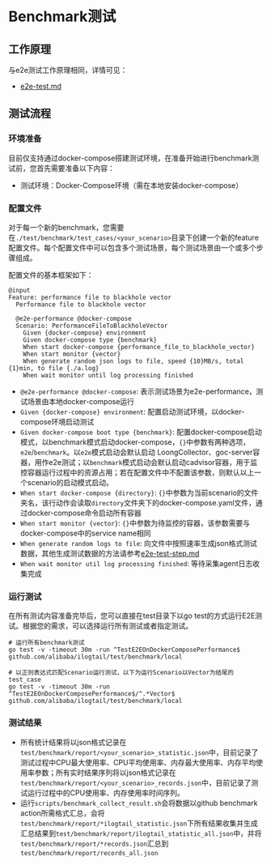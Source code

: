 # Benchmark测试

## 工作原理
与e2e测试工作原理相同，详情可见：
- [e2e-test.md](e2e-test.md)

## 测试流程

### 环境准备

目前仅支持通过docker-compose搭建测试环境，在准备开始进行benchmark测试前，您首先需要准备以下内容：

- 测试环境：Docker-Compose环境（需在本地安装docker-compose）

### 配置文件

对于每一个新的benchmark，您需要在`./test/benchmark/test_cases/<your_scenario>`目录下创建一个新的feature配置文件。每个配置文件中可以包含多个测试场景，每个测试场景由一个或多个步骤组成。

配置文件的基本框架如下：

```plain
@input
Feature: performance file to blackhole vector
  Performance file to blackhole vector

  @e2e-performance @docker-compose
  Scenario: PerformanceFileToBlackholeVector
    Given {docker-compose} environment
    Given docker-compose type {benchmark}
    When start docker-compose {performance_file_to_blackhole_vector}
    When start monitor {vector}
    When generate random json logs to file, speed {10}MB/s, total {1}min, to file {./a.log}
    When wait monitor until log processing finished
```

- `@e2e-performance @docker-compose`: 表示测试场景为e2e-performance，测试场景由本地docker-compose运行
- `Given {docker-compose} environment`: 配置启动测试环境，以docker-compose环境启动测试
- `Given docker-compose boot type {benchmark}`: 配置docker-compose启动模式，以benchmark模式启动docker-compose，`{}`中参数有两种选项，`e2e`/`benchmark`。以`e2e`模式启动会默认启动 LoongCollector、goc-server容器，用作e2e测试；以`benchmark`模式启动会默认启动cadvisor容器，用于监控容器运行过程中的资源占用；若在配置文件中不配置该参数，则默认以上一个scenario的启动模式启动。
- `When start docker-compose {directory}`: `{}`中参数为当前scenario的文件夹名，该行动作会读取`directory`文件夹下的docker-compose.yaml文件，通过docker-compose命令启动所有容器
- `When start monitor {vector}`: `{}`中参数为待监控的容器，该参数需要与docker-compose中的service name相同
- `When generate random logs to file`: 向文件中按照速率生成json格式测试数据，其他生成测试数据的方法请参考[e2e-test-step.md](e2e-test-step.md)
- `When wait monitor util log processing finished`: 等待采集agent日志收集完成

### 运行测试

在所有测试内容准备完毕后，您可以直接在test目录下以go test的方式运行E2E测试。根据您的需求，可以选择运行所有测试或者指定测试。

```shell
# 运行所有benchmark测试
go test -v -timeout 30m -run ^TestE2EOnDockerComposePerformance$ github.com/alibaba/ilogtail/test/benchmark/local

# 以正则表达式匹配Scenario运行测试，以下为运行Scenario以Vector为结尾的test_case
go test -v -timeout 30m -run ^TestE2EOnDockerComposePerformance$/^.*Vector$ github.com/alibaba/ilogtail/test/benchmark/local
```

### 测试结果

- 所有统计结果将以json格式记录在`test/benchmark/report/<your_scenario>_statistic.json`中，目前记录了测试过程中CPU最大使用率、CPU平均使用率、内存最大使用率、内存平均使用率参数；所有实时结果序列将以json格式记录在`test/benchmark/report/<your_scenario>_records.json`中，目前记录了测试运行过程中的CPU使用率、内存使用率时间序列。
- 运行`scripts/benchmark_collect_result.sh`会将数据以github benchmark action所需格式汇总，会将`test/benchmark/report/*ilogtail_statistic.json`下所有结果收集并生成汇总结果到`test/benchmark/report/ilogtail_statistic_all.json`中，并将`test/benchmark/report/*records.json`汇总到`test/benchmark/report/records_all.json`